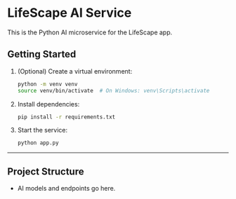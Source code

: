 # LifeScape AI Service

This is the Python AI microservice for the LifeScape app.

## Getting Started

1. (Optional) Create a virtual environment:
   ```bash
   python -m venv venv
   source venv/bin/activate  # On Windows: venv\Scripts\activate
   ```
2. Install dependencies:
   ```bash
   pip install -r requirements.txt
   ```
3. Start the service:
   ```bash
   python app.py
   ```

---

## Project Structure
- AI models and endpoints go here. 